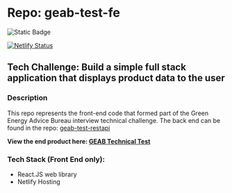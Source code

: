# Repo: geab-test-fe
![Static Badge](https://img.shields.io/badge/Dev_status-Complete-blue)

[![Netlify Status](https://api.netlify.com/api/v1/badges/d2b64185-26ff-4a2d-8738-1474d490accf/deploy-status)](https://app.netlify.com/sites/geab-devtest/deploys)

## **Tech Challenge: Build a simple full stack application that displays product data to the user**

### Description
This repo represents the front-end code that formed part of the Green Energy Advice Bureau interview technical challenge. The back end can be found in the repo: [geab-test-restapi](https://github.com/jimdavies72/geab-test-restapi)

**View the end product here: [GEAB Technical Test](https://geab-devtest.netlify.app/)**

### Tech Stack (Front End only):

- React.JS web library
- Netlify Hosting

